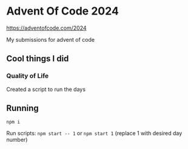 # Advent Of Code 2024
https://adventofcode.com/2024

My submissions for advent of code

## Cool things I did 
### Quality of Life
Created a script to run the days

## Running
`npm i`

Run scripts: `npm start -- 1` or `npm start 1` (replace 1 with desired day number)
